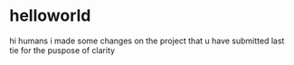 # helloworld

hi humans i made some changes on the project that u have submitted last tie for the puspose of clarity 
